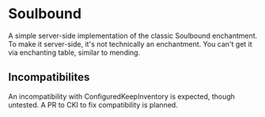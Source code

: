 # Soulbound

A simple server-side implementation of the classic Soulbound enchantment.
To make it server-side, it's not technically an enchantment.
You can't get it via enchanting table, similar to mending.

## Incompatibilites

An incompatibility with ConfiguredKeepInventory is expected, though untested. A PR to CKI to fix compatibility is planned.
